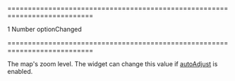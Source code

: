 ===========================================================================
<!--default-->1<!--/default-->
<!--type-->Number<!--/type-->
<!--firedEvents-->optionChanged<!--/firedEvents-->
===========================================================================

<!--shortDescription-->
The map's zoom level. The widget can change this value if [autoAdjust](/Documentation/ApiReference/UI_Widgets/dxMap/Configuration/#autoAdjust) is enabled.
<!--/shortDescription-->

<!--fullDescription-->

<!--/fullDescription-->